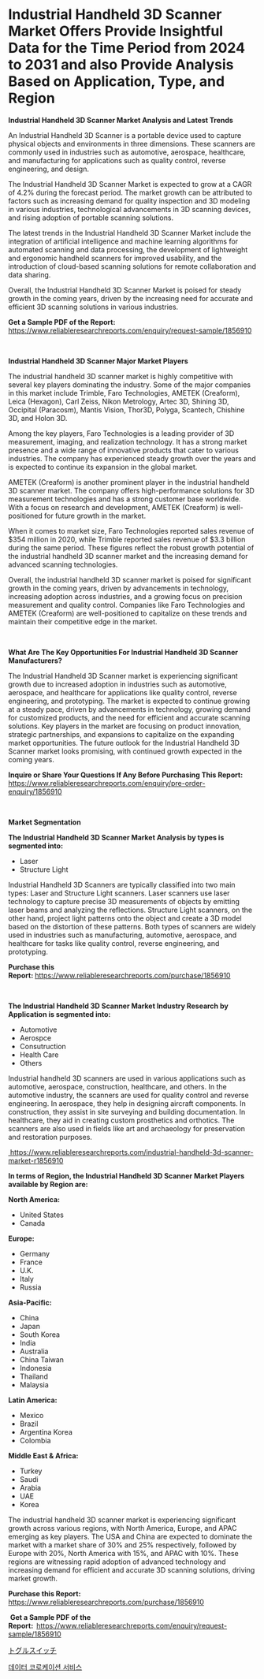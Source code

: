 <p><h1>Industrial Handheld 3D Scanner Market Offers Provide Insightful Data for the Time Period from 2024 to 2031 and also Provide Analysis Based on Application, Type, and Region</h1></p><p><strong>Industrial Handheld 3D Scanner Market Analysis and Latest Trends</strong></p>
<p><p>An Industrial Handheld 3D Scanner is a portable device used to capture physical objects and environments in three dimensions. These scanners are commonly used in industries such as automotive, aerospace, healthcare, and manufacturing for applications such as quality control, reverse engineering, and design.</p><p>The Industrial Handheld 3D Scanner Market is expected to grow at a CAGR of 4.2% during the forecast period. The market growth can be attributed to factors such as increasing demand for quality inspection and 3D modeling in various industries, technological advancements in 3D scanning devices, and rising adoption of portable scanning solutions.</p><p>The latest trends in the Industrial Handheld 3D Scanner Market include the integration of artificial intelligence and machine learning algorithms for automated scanning and data processing, the development of lightweight and ergonomic handheld scanners for improved usability, and the introduction of cloud-based scanning solutions for remote collaboration and data sharing.</p><p>Overall, the Industrial Handheld 3D Scanner Market is poised for steady growth in the coming years, driven by the increasing need for accurate and efficient 3D scanning solutions in various industries.</p></p>
<p><strong>Get a Sample PDF of the Report:&nbsp;</strong> <a href="https://www.reliableresearchreports.com/enquiry/request-sample/1856910">https://www.reliableresearchreports.com/enquiry/request-sample/1856910</a></p>
<p>&nbsp;</p>
<p><strong>Industrial Handheld 3D Scanner Major Market Players</strong></p>
<p><p>The industrial handheld 3D scanner market is highly competitive with several key players dominating the industry. Some of the major companies in this market include Trimble, Faro Technologies, AMETEK (Creaform), Leica (Hexagon), Carl Zeiss, Nikon Metrology, Artec 3D, Shining 3D, Occipital (Paracosm), Mantis Vision, Thor3D, Polyga, Scantech, Chishine 3D, and Holon 3D.</p><p>Among the key players, Faro Technologies is a leading provider of 3D measurement, imaging, and realization technology. It has a strong market presence and a wide range of innovative products that cater to various industries. The company has experienced steady growth over the years and is expected to continue its expansion in the global market.</p><p>AMETEK (Creaform) is another prominent player in the industrial handheld 3D scanner market. The company offers high-performance solutions for 3D measurement technologies and has a strong customer base worldwide. With a focus on research and development, AMETEK (Creaform) is well-positioned for future growth in the market.</p><p>When it comes to market size, Faro Technologies reported sales revenue of $354 million in 2020, while Trimble reported sales revenue of $3.3 billion during the same period. These figures reflect the robust growth potential of the industrial handheld 3D scanner market and the increasing demand for advanced scanning technologies.</p><p>Overall, the industrial handheld 3D scanner market is poised for significant growth in the coming years, driven by advancements in technology, increasing adoption across industries, and a growing focus on precision measurement and quality control. Companies like Faro Technologies and AMETEK (Creaform) are well-positioned to capitalize on these trends and maintain their competitive edge in the market.</p></p>
<p>&nbsp;</p>
<p><strong>What Are The Key Opportunities For Industrial Handheld 3D Scanner Manufacturers?</strong></p>
<p><p>The Industrial Handheld 3D Scanner market is experiencing significant growth due to increased adoption in industries such as automotive, aerospace, and healthcare for applications like quality control, reverse engineering, and prototyping. The market is expected to continue growing at a steady pace, driven by advancements in technology, growing demand for customized products, and the need for efficient and accurate scanning solutions. Key players in the market are focusing on product innovation, strategic partnerships, and expansions to capitalize on the expanding market opportunities. The future outlook for the Industrial Handheld 3D Scanner market looks promising, with continued growth expected in the coming years.</p></p>
<p><strong>Inquire or Share Your Questions If Any Before Purchasing This Report:</strong> <a href="https://www.reliableresearchreports.com/enquiry/pre-order-enquiry/1856910">https://www.reliableresearchreports.com/enquiry/pre-order-enquiry/1856910</a></p>
<p>&nbsp;</p>
<p><strong>Market Segmentation</strong></p>
<p><strong>The Industrial Handheld 3D Scanner Market Analysis by types is segmented into:</strong></p>
<p><ul><li>Laser</li><li>Structure Light</li></ul></p>
<p><p>Industrial Handheld 3D Scanners are typically classified into two main types: Laser and Structure Light scanners. Laser scanners use laser technology to capture precise 3D measurements of objects by emitting laser beams and analyzing the reflections. Structure Light scanners, on the other hand, project light patterns onto the object and create a 3D model based on the distortion of these patterns. Both types of scanners are widely used in industries such as manufacturing, automotive, aerospace, and healthcare for tasks like quality control, reverse engineering, and prototyping.</p></p>
<p><strong>Purchase this Report:&nbsp;</strong><a href="https://www.reliableresearchreports.com/purchase/1856910">https://www.reliableresearchreports.com/purchase/1856910</a></p>
<p>&nbsp;</p>
<p><strong>The Industrial Handheld 3D Scanner Market Industry Research by Application is segmented into:</strong></p>
<p><ul><li>Automotive</li><li>Aerospce</li><li>Consutruction</li><li>Health Care</li><li>Others</li></ul></p>
<p><p>Industrial handheld 3D scanners are used in various applications such as automotive, aerospace, construction, healthcare, and others. In the automotive industry, the scanners are used for quality control and reverse engineering. In aerospace, they help in designing aircraft components. In construction, they assist in site surveying and building documentation. In healthcare, they aid in creating custom prosthetics and orthotics. The scanners are also used in fields like art and archaeology for preservation and restoration purposes.</p></p>
<p><a href="https://www.reliableresearchreports.com/industrial-handheld-3d-scanner-market-r1856910">&nbsp;https://www.reliableresearchreports.com/industrial-handheld-3d-scanner-market-r1856910</a></p>
<p><strong>In terms of Region, the Industrial Handheld 3D Scanner Market Players available by Region are:</strong></p>
<p>
    <p> <strong> North America: </strong>
        <ul>
            <li>United States</li>
            <li>Canada</li>
        </ul>
        </p> 
    <p> <strong> Europe: </strong>
        <ul>
            <li>Germany</li>
            <li>France</li>
            <li>U.K.</li>
            <li>Italy</li>
            <li>Russia</li>
        </ul>
        </p> 
    <p> <strong> Asia-Pacific: </strong>
        <ul>
            <li>China</li>
            <li>Japan</li>
            <li>South Korea</li>
            <li>India</li>
            <li>Australia</li>
            <li>China Taiwan</li>
            <li>Indonesia</li>
            <li>Thailand</li>
            <li>Malaysia</li>
        </ul>
        </p> 
    <p> <strong> Latin America: </strong>
        <ul>
            <li>Mexico</li>
            <li>Brazil</li>
            <li>Argentina Korea</li>
            <li>Colombia</li>
        </ul>
        </p> 
    <p> <strong> Middle East & Africa: </strong>
        <ul>
            <li>Turkey</li>
            <li>Saudi</li>
            <li>Arabia</li>
            <li>UAE</li>
            <li>Korea</li>
        </ul>
    </p>
    </p>
<p><p>The industrial handheld 3D scanner market is experiencing significant growth across various regions, with North America, Europe, and APAC emerging as key players. The USA and China are expected to dominate the market with a market share of 30% and 25% respectively, followed by Europe with 20%, North America with 15%, and APAC with 10%. These regions are witnessing rapid adoption of advanced technology and increasing demand for efficient and accurate 3D scanning solutions, driving market growth.</p></p>
<p><strong>Purchase this Report: </strong><a href="https://www.reliableresearchreports.com/purchase/1856910">https://www.reliableresearchreports.com/purchase/1856910</a></p>
<p>&nbsp;<strong>Get a Sample PDF of the Report:&nbsp;&nbsp;</strong><a href="https://www.reliableresearchreports.com/enquiry/request-sample/1856910">https://www.reliableresearchreports.com/enquiry/request-sample/1856910</a></p>
<p><strong></strong></p>
<p><p><a href="https://github.com/vhemk0794148/Market-Research-Report-List-1/blob/main/523180041290.md">トグルスイッチ</a></p><p><a href="https://medium.com/@bud567768/%EB%8D%B0%EC%9D%B4%ED%84%B0-%EC%BD%9C%EB%A1%9C%EC%BC%80%EC%9D%B4%EC%85%98-%EC%84%9C%EB%B9%84%EC%8A%A4-%EC%8B%9C%EC%9E%A5-%EC%A1%B0%EC%82%AC-%EB%B3%B4%EA%B3%A0%EC%84%9C-2024%EB%85%84%EB%B6%80%ED%84%B0-2031%EB%85%84%EA%B9%8C%EC%A7%80%EC%9D%98-%EC%97%AD%EC%82%AC%EC%99%80-%EC%98%88%EC%B8%A1-afb406b2c917">데이터 코로케이션 서비스</a></p></p>